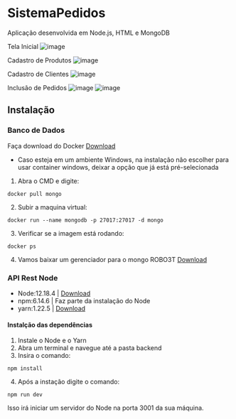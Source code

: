 # SistemaPedidos
Aplicação desenvolvida em  Node.js, HTML e MongoDB

Tela Inicial
![image](https://user-images.githubusercontent.com/50886743/111823717-0a238680-88c4-11eb-81aa-03fad9ba148a.png)

Cadastro de Produtos
![image](https://user-images.githubusercontent.com/50886743/111823792-2293a100-88c4-11eb-855f-28bd967233f9.png)

Cadastro de Clientes
![image](https://user-images.githubusercontent.com/50886743/111823867-37703480-88c4-11eb-97d8-45e02c3b8ff6.png)

Inclusão de Pedidos
![image](https://user-images.githubusercontent.com/50886743/111823939-51117c00-88c4-11eb-9442-e4ae5d684be4.png)
![image](https://user-images.githubusercontent.com/50886743/111823965-5a024d80-88c4-11eb-9855-6568567e671d.png)

## Instalação
### Banco de Dados

Faça download do Docker [Download](https://www.docker.com/products/docker-desktop)

* Caso esteja em um ambiente Windows, na instalação não escolher para usar container windows, deixar a opção que já está pré-selecionada

1. Abra o CMD e digite:

```
docker pull mongo

```

2. Subir a maquina virtual:


```
docker run --name mongodb -p 27017:27017 -d mongo

```

3. Verificar se a imagem está rodando:


```
docker ps

```

4.  Vamos baixar um gerenciador para o mongo ROBO3T [Download](https://robomongo.org/download)

### API Rest Node
* Node:12.18.4 | [Download](https://nodejs.org/en/)
* npm:6.14.6 | Faz parte da instalação do Node
* yarn:1.22.5 | [Download](https://classic.yarnpkg.com/en/docs/install#windows-stable)
<h4>Instalção das dependências</h4>

1. Instale o Node e o Yarn
2. Abra um terminal e navegue até a pasta backend
3. Insira o comando:

```
npm install

```
4. Após a instação digite o comando:

```
npm run dev

```
Isso irá iniciar um servidor do Node na porta 3001 da sua máquina.


